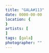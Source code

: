 ```yaml
---
title: "GALA#113"
date: 0000-00-00
location: {
}
artists: [
]
tags: [gala]
photographer: ""
---
```

